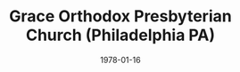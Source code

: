 ---
date: &id001 1978-01-16
end_date: null
location:
  address: 7201 Elmwood Avenue
  city: Philadelphia
  state: PA
minister:
- end: 1978-01-16
  name: Thomas Corey
  start: 1978-01-16
  type: Pastor
- end: 1987-01-01
  name: Edward McGovern
  start: 1984-01-01
  type: Pastor
- end: 2012-01-01
  name: George Morton
  start: 1989-01-01
  type: Pastor
- end: null
  name: Lloyd J. Sterrett
  start: 2013-01-01
  type: Pastor
ministers:
- Thomas Corey
- Edward McGovern
- George Morton
- Lloyd J. Sterrett
name: Grace Orthodox Presbyterian Church
names:
- end: 1993-01-16
  name: Southwest Philadelphia Reformed Fellowship
  start: 1978-01-16
- end: null
  name: Grace Orthodox Presbyterian Church
  start: 1993-01-16
origination_date: *id001
raw_data: 'PA Philadelphia

  Grace Orthodox Presbyterian Church  (January 16, 1978- )

  (called Southwest Philadelphia Reformed Fellowship, 1978-1993)

  7201 Elmwood Avenue

  Pastors: Thomas Corey, 1978

  Edward McGovern, 1984-87

  George Morton, 1989-2012

  Lloyd J. Sterrett, 2013-

  '
received_from: null
states:
- PA
status:
  active: true
  end_date: null
  reason: null
  received_from: null
  withdrawal_to: null
title: Grace Orthodox Presbyterian Church (Philadelphia PA)
year_established:
- 1978

---